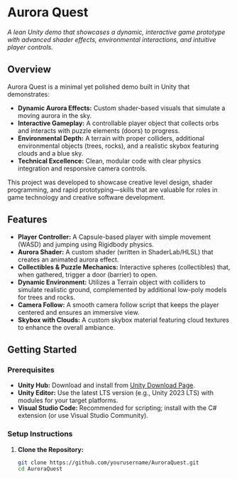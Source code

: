 # Aurora Quest

_A lean Unity demo that showcases a dynamic, interactive game prototype with advanced shader effects, environmental interactions, and intuitive player controls._

## Overview

Aurora Quest is a minimal yet polished demo built in Unity that demonstrates:
- **Dynamic Aurora Effects:** Custom shader-based visuals that simulate a moving aurora in the sky.
- **Interactive Gameplay:** A controllable player object that collects orbs and interacts with puzzle elements (doors) to progress.
- **Environmental Depth:** A terrain with proper colliders, additional environmental objects (trees, rocks), and a realistic skybox featuring clouds and a blue sky.
- **Technical Excellence:** Clean, modular code with clear physics integration and responsive camera controls.

This project was developed to showcase creative level design, shader programming, and rapid prototyping—skills that are valuable for roles in game technology and creative software development.

## Features

- **Player Controller:** A Capsule-based player with simple movement (WASD) and jumping using Rigidbody physics.
- **Aurora Shader:** A custom shader (written in ShaderLab/HLSL) that creates an animated aurora effect.
- **Collectibles & Puzzle Mechanics:** Interactive spheres (collectibles) that, when gathered, trigger a door (barrier) to open.
- **Dynamic Environment:** Utilizes a Terrain object with colliders to simulate realistic ground, complemented by additional low-poly models for trees and rocks.
- **Camera Follow:** A smooth camera follow script that keeps the player centered and ensures an immersive view.
- **Skybox with Clouds:** A custom skybox material featuring cloud textures to enhance the overall ambiance.

## Getting Started

### Prerequisites

- **Unity Hub:** Download and install from [Unity Download Page](https://unity.com/download).
- **Unity Editor:** Use the latest LTS version (e.g., Unity 2023 LTS) with modules for your target platforms.
- **Visual Studio Code:** Recommended for scripting; install with the C# extension (or use Visual Studio Community).

### Setup Instructions

1. **Clone the Repository:**
   ```bash
   git clone https://github.com/yourusername/AuroraQuest.git
   cd AuroraQuest
